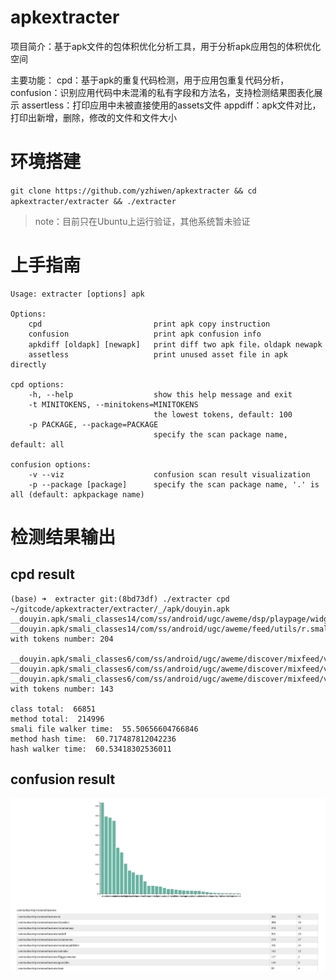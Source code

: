 # apkextracter
项目简介：基于apk文件的包体积优化分析工具，用于分析apk应用包的体积优化空间

主要功能：
cpd：基于apk的重复代码检测，用于应用包重复代码分析，
confusion：识别应用代码中未混淆的私有字段和方法名，支持检测结果图表化展示
assertless：打印应用中未被直接使用的assets文件
appdiff：apk文件对比，打印出新增，删除，修改的文件和文件大小

# 环境搭建
`git clone https://github.com/yzhiwen/apkextracter && cd apkextracter/extracter && ./extracter`
> note：目前只在Ubuntu上运行验证，其他系统暂未验证


# 上手指南
```shell
Usage: extracter [options] apk

Options:
    cpd                         print apk copy instruction
    confusion                   print apk confusion info
    apkdiff [oldapk] [newapk]   print diff two apk file，oldapk newapk
    assetless                   print unused asset file in apk directly

cpd options:
    -h, --help                  show this help message and exit
    -t MINITOKENS, --minitokens=MINITOKENS
                                the lowest tokens, default: 100
    -p PACKAGE, --package=PACKAGE
                                specify the scan package name, default: all

confusion options:
    -v --viz                    confusion scan result visualization 
    -p --package [package]      specify the scan package name, '.' is all (default: apkpackage name)
```

# 检测结果输出
## cpd result
```
(base) ➜  extracter git:(8bd73df) ./extracter cpd ~/gitcode/apkextracter/extracter/_/apk/douyin.apk
__douyin.apk/smali_classes14/com/ss/android/ugc/aweme/dsp/playpage/widget/custom/b.smali
__douyin.apk/smali_classes14/com/ss/android/ugc/aweme/feed/utils/r.smali
with tokens number: 204

__douyin.apk/smali_classes6/com/ss/android/ugc/aweme/discover/mixfeed/viewholder/z.smali
__douyin.apk/smali_classes6/com/ss/android/ugc/aweme/discover/mixfeed/viewholder/bw.smali
__douyin.apk/smali_classes6/com/ss/android/ugc/aweme/discover/mixfeed/viewholder/bo.smali
with tokens number: 143

class total:  66851
method total:  214996
smali file walker time:  55.50656604766846
method hash time:  60.717487812042236
hash walker time:  60.53418302536011
```

## confusion result
![screenshot-cpd](image/screenshot-cpd.png)
